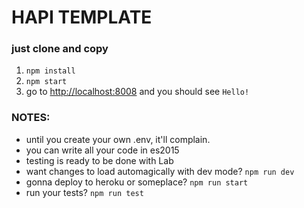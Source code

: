 # HAPI TEMPLATE

### just clone and copy

1. `npm install`
2. `npm start`
3. go to [http://localhost:8008](http://localhost:8008) and you should see `Hello!`

### NOTES: 
- until you create your own .env, it'll complain. 
- you can write all your code in es2015
- testing is ready to be done with Lab
- want changes to load automagically with dev mode? `npm run dev`
- gonna deploy to heroku or someplace? `npm run start`
- run your tests? `npm run test`
